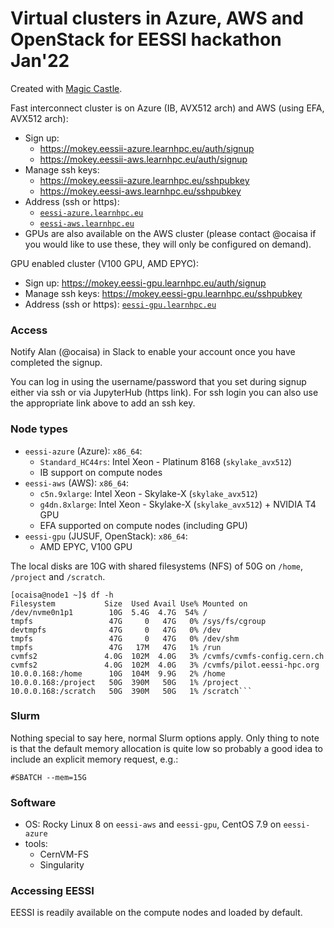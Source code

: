# Virtual clusters in Azure, AWS and OpenStack for EESSI hackathon Jan'22

Created with [Magic Castle](https://github.com/ComputeCanada/magic_castle).

Fast interconnect cluster is on Azure (IB, AVX512 arch) and AWS (using EFA, AVX512 arch):
* Sign up:
  * https://mokey.eessii-azure.learnhpc.eu/auth/signup
  * https://mokey.eessii-aws.learnhpc.eu/auth/signup  
* Manage ssh keys:
  * https://mokey.eessii-azure.learnhpc.eu/sshpubkey
  * https://mokey.eessi-aws.learnhpc.eu/sshpubkey
* Address (ssh or https):
  * [``eessi-azure.learnhpc.eu``](eessi-azure.learnhpc.eu)
  * [``eessi-aws.learnhpc.eu``](eessi-aws.learnhpc.eu)
* GPUs are also available on the AWS cluster (please contact @ocaisa if you would like to
  use these, they will only be configured on demand).


GPU enabled cluster (V100 GPU, AMD EPYC):

* Sign up:  https://mokey.eessi-gpu.learnhpc.eu/auth/signup  
* Manage ssh keys:  https://mokey.eessi-gpu.learnhpc.eu/sshpubkey
* Address (ssh or https):  [``eessi-gpu.learnhpc.eu``](eessi-gpu.learnhpc.eu)

### Access

Notify Alan (@ocaisa) in Slack to enable your account once you have completed the signup.

You can log in using the username/password that you set during signup either via ssh or
via JupyterHub (https link). For ssh login you can also use the appropriate link above to
add an ssh key.

### Node types

* `eessi-azure` (Azure): ``x86_64``:
  * ``Standard_HC44rs``: Intel Xeon - Platinum 8168 (``skylake_avx512``)
  * IB support on compute nodes
* `eessi-aws` (AWS): ``x86_64``:
  * ``c5n.9xlarge``: Intel Xeon - Skylake-X (``skylake_avx512``)
  * ``g4dn.8xlarge``: Intel Xeon - Skylake-X (``skylake_avx512``) + NVIDIA T4 GPU
  * EFA supported on compute nodes (including GPU)
* `eessi-gpu` (JUSUF, OpenStack): ``x86_64``:
  * AMD EPYC, V100 GPU


The local disks are 10G with shared filesystems (NFS) of 50G on `/home`, `/project` and `/scratch`.
```
[ocaisa@node1 ~]$ df -h
Filesystem           Size  Used Avail Use% Mounted on
/dev/nvme0n1p1        10G  5.4G  4.7G  54% /
tmpfs                 47G     0   47G   0% /sys/fs/cgroup
devtmpfs              47G     0   47G   0% /dev
tmpfs                 47G     0   47G   0% /dev/shm
tmpfs                 47G   17M   47G   1% /run
cvmfs2               4.0G  102M  4.0G   3% /cvmfs/cvmfs-config.cern.ch
cvmfs2               4.0G  102M  4.0G   3% /cvmfs/pilot.eessi-hpc.org
10.0.0.168:/home      10G  104M  9.9G   2% /home
10.0.0.168:/project   50G  390M   50G   1% /project
10.0.0.168:/scratch   50G  390M   50G   1% /scratch```
```

### Slurm

Nothing special to say here, normal Slurm options apply. Only thing to note is that the default memory
allocation is quite low so probably a good idea to include an explicit memory request, e.g.:
```
#SBATCH --mem=15G
```

### Software

* OS: Rocky Linux 8 on `eessi-aws` and `eessi-gpu`, CentOS 7.9 on `eessi-azure`
* tools:
  * CernVM-FS
  * Singularity

### Accessing EESSI

EESSI is readily available on the compute nodes and loaded by default.
